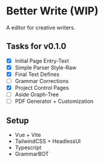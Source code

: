 # Better Write (WIP)

A editor for creative writers.

## Tasks for v0.1.0

- [X] Initial Page Entry-Text
- [X] Simple Parser Style-Raw
- [X] Final Text Defines
- [ ] Grammar Corrections
- [X] Project Control Pages
- [ ] Aside Graph-Tree
- [ ] PDF Generator + Customization

## Setup

- Vue + Vite
- TailwindCSS + HeadlessUI
- Typescript
- GrammarBOT
